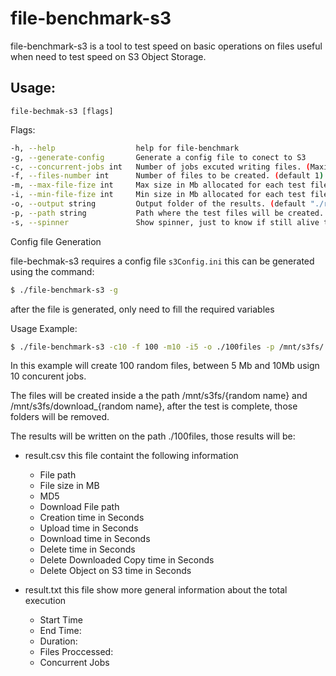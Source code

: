 # file-benchmark-s3

file-benchmark-s3 is a tool to test speed on basic operations on files
useful when need to test speed on S3 Object Storage.

## Usage:
```
file-bechmak-s3 [flags]
```

Flags:

```bash
-h, --help                  help for file-benchmark
-g, --generate-config       Generate a config file to conect to S3
-c, --concurrent-jobs int   Number of jobs excuted writing files. (Maximum 10) (default 1)
-f, --files-number int      Number of files to be created. (default 1)
-m, --max-file-fize int     Max size in Mb allocated for each test file. (default 2000)
-i, --min-file-fize int     Min size in Mb allocated for each test file. (default 5)
-o, --output string         Output folder of the results. (default "./results")
-p, --path string           Path where the test files will be created. (default "./")
-s, --spinner               Show spinner, just to know if still alive the proccess, don't use if running on background

```
Config file Generation

file-bechmak-s3 requires a config file `s3Config.ini` this can be generated using the command:

```bash
$ ./file-benchmark-s3 -g
```
after the file is generated, only need to fill the required variables


Usage Example:

```bash
$ ./file-benchmark-s3 -c10 -f 100 -m10 -i5 -o ./100files -p /mnt/s3fs/
```

In this example will create 100 random files, between 5 Mb and 10Mb usign 10 concurent jobs.

The files will be created inside a the path /mnt/s3fs/{random name} and  /mnt/s3fs/download_{random name}, after the test is complete, those folders will be removed.

The results will be written on the path ./100files, those results will be:

- result.csv  this file containt the following information
    - File path
	- File size in MB
	- MD5
	- Download File path
	- Creation time in Seconds
	- Upload time in Seconds
	- Download time in Seconds
	- Delete time in Seconds
	- Delete Downloaded Copy time in Seconds
	- Delete Object on S3 time in Seconds

- result.txt this file show more general information about the total execution
    - Start Time
    - End Time:
    - Duration:
    - Files Proccessed:
    - Concurrent Jobs